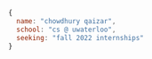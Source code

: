 ```javascript
{
  name: "chowdhury qaizar",
  school: "cs @ uwaterloo",
  seeking: "fall 2022 internships"
}
```

